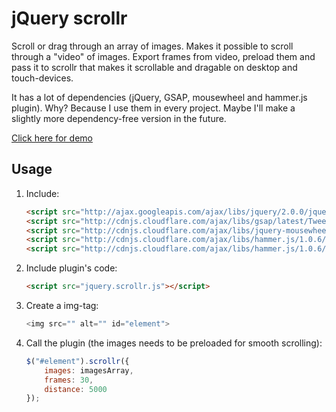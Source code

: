 # jQuery scrollr

Scroll or drag through an array of images. Makes it possible to scroll through a "video" of images. Export frames from video, preload them and pass it to scrollr that makes it scrollable and dragable on desktop and touch-devices.

It has a lot of dependencies (jQuery, GSAP, mousewheel and hammer.js plugin). Why? Because I use them in every project. Maybe I'll make a slightly more dependency-free version in the future.

[Click here for demo](http://robertbue.no/plugins/jquery.scrollr/)

## Usage

1. Include:

	```html
	<script src="http://ajax.googleapis.com/ajax/libs/jquery/2.0.0/jquery.min.js"></script>
	<script src="http://cdnjs.cloudflare.com/ajax/libs/gsap/latest/TweenMax.min.js"></script>
	<script src="http://cdnjs.cloudflare.com/ajax/libs/jquery-mousewheel/3.1.6/jquery.mousewheel.min.js"></script>
	<script src="http://cdnjs.cloudflare.com/ajax/libs/hammer.js/1.0.6/hammer.min.js"></script>
	<script src="http://cdnjs.cloudflare.com/ajax/libs/hammer.js/1.0.6/jquery.hammer.min.js"></script>
	```

2. Include plugin's code:

	```html
	<script src="jquery.scrollr.js"></script>
	```

3. Create a img-tag:

	```javascript
	<img src="" alt="" id="element">
	```

4. Call the plugin (the images needs to be preloaded for smooth scrolling):

	```javascript
	$("#element").scrollr({
	    images: imagesArray,
	    frames: 30,
	    distance: 5000
	});
	```